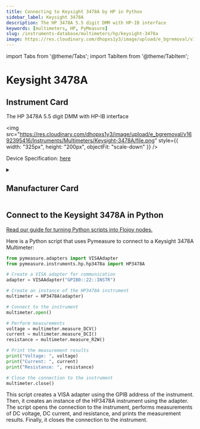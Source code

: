 ```yaml
---
title: Connecting to Keysight 3478A by HP in Python
sidebar_label: Keysight 3478A
description: The HP 3478A 5.5 digit DMM with HP-IB interface
keywords: [multimeters, HP, PyMeasure]
slug: /instruments-database/multimeters/hp/keysight-3478a
image: https://res.cloudinary.com/dhopxs1y3/image/upload/e_bgremoval/v1692395416/Instruments/Multimeters/Keysight-3478A/file.png
---
```


import Tabs from '@theme/Tabs';
import TabItem from '@theme/TabItem';

# Keysight 3478A

## Instrument Card

<div className="flex">

<div>

The HP 3478A 5.5 digit DMM with HP-IB interface

</div>

<img src="https://res.cloudinary.com/dhopxs1y3/image/upload/e_bgremoval/v1692395416/Instruments/Multimeters/Keysight-3478A/file.png" style={{ width: "325px", height: "200px", objectFit: "scale-down" }} />

</div>

<div className="flex text-center">

<p>Device Specification: <a target="\_blank" href="https://www.keysight.com/us/en/assets/9018-05398/user-manuals/9018-05398.pdf">here</a></p>

</div>

<details style={{ marginTop: "15px"}}>
<summary><h2>Manufacturer Card</h2></summary>

<img src="https://res.cloudinary.com/dhopxs1y3/image/upload/v1692125999/Instruments/Vendor%20Logos/HP.png" style={{ width: "100%", height: "170px",objectFit: "scale-down" }} />

Keysight Technologies, or Keysight, is an American company that manufactures electronics test and measurement equipment and software.

<ul>
  <li>Headquarters: USA</li>
  <li>Yearly Revenue (millions, USD): 5420.0</li>
  <li>Vendor Website: <a href="https://www.keysight.com/us/en/home.html">here</a></li>
</ul>
</details>

## Connect to the Keysight 3478A in Python

[Read our guide for turning Python scripts into Flojoy nodes.](https://docs.flojoy.ai/custom-nodes/creating-custom-node/)
<Tabs>
<TabItem value="PyMeasure" label="PyMeasure">

Here is a Python script that uses Pymeasure to connect to a Keysight 3478A Multimeter:

```python
from pymeasure.adapters import VISAAdapter
from pymeasure.instruments.hp.hp3478a import HP3478A

# Create a VISA adapter for communication
adapter = VISAAdapter("GPIB0::22::INSTR")

# Create an instance of the HP3478A instrument
multimeter = HP3478A(adapter)

# Connect to the instrument
multimeter.open()

# Perform measurements
voltage = multimeter.measure_DCV()
current = multimeter.measure_DCI()
resistance = multimeter.measure_R2W()

# Print the measurement results
print("Voltage: ", voltage)
print("Current: ", current)
print("Resistance: ", resistance)

# Close the connection to the instrument
multimeter.close()
```

This script creates a VISA adapter using the GPIB address of the instrument. Then, it creates an instance of the HP3478A instrument using the adapter. The script opens the connection to the instrument, performs measurements of DC voltage, DC current, and resistance, and prints the measurement results. Finally, it closes the connection to the instrument.

</TabItem>
</Tabs>
